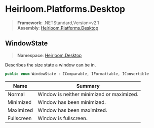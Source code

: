 # Heirloom.Platforms.Desktop

> **Framework**: .NETStandard,Version=v2.1  
> **Assembly**: [Heirloom.Platforms.Desktop][0]  

## WindowState

> **Namespace**: [Heirloom.Desktop][0]  

Describes the size state a window can be in.

```cs
public enum WindowState : IComparable, IFormattable, IConvertible
```

| Name       | Summary                                   |
|------------|-------------------------------------------|
| Normal     | Window is neither minimized or maximized. |
| Minimized  | Window has been minimized.                |
| Maximized  | Window has been maximized.                |
| Fullscreen | Window is fullscreen.                     |

[0]: ../../Heirloom.Platforms.Desktop.md
